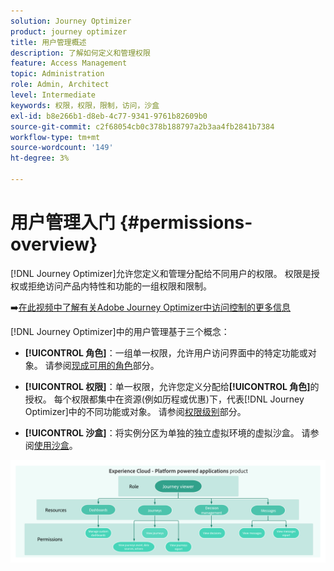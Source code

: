 ```yaml
---
solution: Journey Optimizer
product: journey optimizer
title: 用户管理概述
description: 了解如何定义和管理权限
feature: Access Management
topic: Administration
role: Admin, Architect
level: Intermediate
keywords: 权限，权限，限制，访问，沙盒
exl-id: b8e266b1-d8eb-4c77-9341-9761b82609b0
source-git-commit: c2f68054cb0c378b188797a2b3aa4fb2841b7384
workflow-type: tm+mt
source-wordcount: '149'
ht-degree: 3%

---
```


# 用户管理入门 {#permissions-overview}

[!DNL Journey Optimizer]允许您定义和管理分配给不同用户的权限。 权限是授权或拒绝访问产品内特性和功能的一组权限和限制。

➡️[在此视频中了解有关Adobe Journey Optimizer中访问控制的更多信息](#video)

[!DNL Journey Optimizer]中的用户管理基于三个概念：

* **[!UICONTROL 角色]**：一组单一权限，允许用户访问界面中的特定功能或对象。 请参阅[现成可用的角色](ootb-product-profiles.md)部分。

* **[!UICONTROL 权限]**：单一权限，允许您定义分配给&#x200B;**[!UICONTROL 角色]**&#x200B;的授权。 每个权限都集中在资源(例如历程或优惠)下，代表[!DNL Journey Optimizer]中的不同功能或对象。 请参阅[权限级别](high-low-permissions.md)部分。

* **[!UICONTROL 沙盒]**：将实例分区为单独的独立虚拟环境的虚拟沙盒。 请参阅[使用沙盒](sandboxes.md)。

![](assets/do-not-localize/permissions_2.png)

<!--
## How-to video{#video}

Learn more about access control system and custom proles in Adobe Journey Optimizer. Learn how to manage roles and permissions and how to add and manage users.

>[!VIDEO](https://video.tv.adobe.com/v/3416278?quality=12&captions=chi_hans)
-->